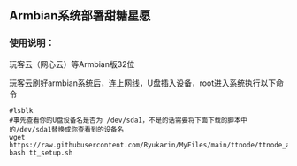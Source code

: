 ## Armbian系统部署甜糖星愿

### 使用说明：

玩客云（网心云）等Armbian版32位

玩客云刷好armbian系统后，连上网线，U盘插入设备，root进入系统执行以下命令

```shell
#lsblk
#事先查看你的U盘设备名是否为 /dev/sda1，不是的话需要将下面下载的脚本中的/dev/sda1替换成你查看到的设备名
wget https://raw.githubusercontent.com/Ryukarin/MyFiles/main/ttnode/ttnode_arm32/tt_setup.sh
bash tt_setup.sh
```

